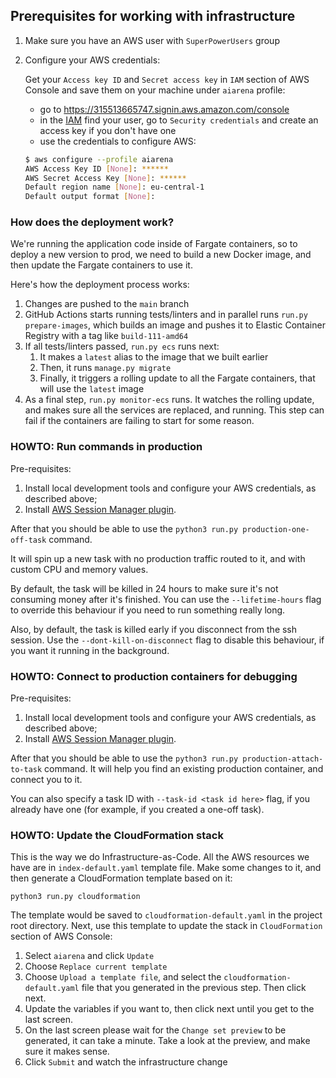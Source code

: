 ## Prerequisites for working with infrastructure

1. Make sure you have an AWS user with `SuperPowerUsers` group
2. Configure your AWS credentials:

    Get your `Access key ID` and `Secret access key` in `IAM` section of
    AWS Console and save them on your machine under `aiarena` profile:
    - go to https://315513665747.signin.aws.amazon.com/console
    - in the [IAM](https://console.aws.amazon.com/iam/) find your user, go to `Security credentials` and create an access key if you don't have one
    - use the credentials to configure AWS:

    ```sh
    $ aws configure --profile aiarena
    AWS Access Key ID [None]: ******
    AWS Secret Access Key [None]: ******
    Default region name [None]: eu-central-1
    Default output format [None]:
    ```

### How does the deployment work?

We're running the application code inside of Fargate containers, so to deploy a new version to prod, we need to build a new Docker image, and then update the Fargate containers to use it.

Here's how the deployment process works:
1. Changes are pushed to the `main` branch
2. GitHub Actions starts running tests/linters and in parallel runs `run.py prepare-images`, which builds an image and pushes it to Elastic Container Registry with a tag like `build-111-amd64`
3. If all tests/linters passed, `run.py ecs` runs next:
   1. It makes a `latest` alias to the image that we built earlier
   2. Then, it runs `manage.py migrate`
   3. Finally, it triggers a rolling update to all the Fargate containers, that will use the `latest` image
4. As a final step, `run.py monitor-ecs` runs. It watches the rolling update, and makes sure all the services are replaced, and running. This step can fail if the containers are failing to start for some reason.


### HOWTO: Run commands in production

Pre-requisites: 

1. Install local development tools and configure your AWS credentials, as 
   described above;
2. Install [AWS Session Manager plugin](https://docs.aws.amazon.com/systems-manager/latest/userguide/session-manager-working-with-install-plugin.html).

After that you should be able to use the `python3 run.py production-one-off-task` command.

It will spin up a new task with no production traffic routed to it, and with custom CPU and memory values. 

By default, the task will be killed in 24 hours to make sure it's not consuming money after it's finished. You can use the `--lifetime-hours` flag to override this behaviour if you need to run something really long.

Also, by default, the task is killed early if you disconnect from the ssh session. Use the `--dont-kill-on-disconnect` flag to disable this behaviour, if you want it running in the background.

### HOWTO: Connect to production containers for debugging

Pre-requisites: 

1. Install local development tools and configure your AWS credentials, as 
   described above;
2. Install [AWS Session Manager plugin](https://docs.aws.amazon.com/systems-manager/latest/userguide/session-manager-working-with-install-plugin.html).

After that you should be able to use the `python3 run.py production-attach-to-task` command. It will help you find an existing production container, and connect you to it.

You can also specify a task ID with `--task-id <task id here>` flag, if you already have one (for example, if you created a one-off task).


### HOWTO: Update the CloudFormation stack

This is the way we do Infrastructure-as-Code. All the AWS resources we have are in `index-default.yaml` template file. Make some changes to it, and then generate a CloudFormation template based on it:

```
python3 run.py cloudformation
```

The template would be saved to `cloudformation-default.yaml` in the project root
directory. Next, use this template to update the stack in `CloudFormation`
section of AWS Console:

1. Select `aiarena` and click `Update`
2. Choose `Replace current template`
3. Choose `Upload a template file`, and select the `cloudformation-default.yaml` file that you generated in the previous step. Then click next.
4. Update the variables if you want to, then click next until you get to the last screen.
5. On the last screen please wait for the `Change set preview` to be generated, it can take a minute. Take a look at the preview, and make sure it makes sense.
6. Click `Submit` and watch the infrastructure change
